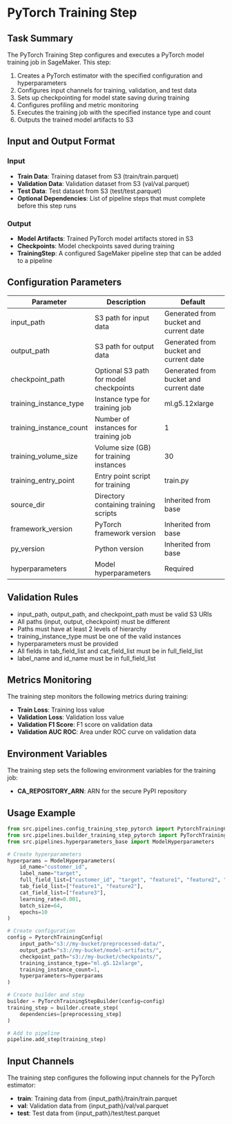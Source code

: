 # PyTorch Training Step

## Task Summary
The PyTorch Training Step configures and executes a PyTorch model training job in SageMaker. This step:

1. Creates a PyTorch estimator with the specified configuration and hyperparameters
2. Configures input channels for training, validation, and test data
3. Sets up checkpointing for model state saving during training
4. Configures profiling and metric monitoring
5. Executes the training job with the specified instance type and count
6. Outputs the trained model artifacts to S3

## Input and Output Format

### Input
- **Train Data**: Training dataset from S3 (train/train.parquet)
- **Validation Data**: Validation dataset from S3 (val/val.parquet)
- **Test Data**: Test dataset from S3 (test/test.parquet)
- **Optional Dependencies**: List of pipeline steps that must complete before this step runs

### Output
- **Model Artifacts**: Trained PyTorch model artifacts stored in S3
- **Checkpoints**: Model checkpoints saved during training
- **TrainingStep**: A configured SageMaker pipeline step that can be added to a pipeline

## Configuration Parameters

| Parameter | Description | Default |
|-----------|-------------|---------|
| input_path | S3 path for input data | Generated from bucket and current date |
| output_path | S3 path for output data | Generated from bucket and current date |
| checkpoint_path | Optional S3 path for model checkpoints | Generated from bucket and current date |
| training_instance_type | Instance type for training job | ml.g5.12xlarge |
| training_instance_count | Number of instances for training job | 1 |
| training_volume_size | Volume size (GB) for training instances | 30 |
| training_entry_point | Entry point script for training | train.py |
| source_dir | Directory containing training scripts | Inherited from base |
| framework_version | PyTorch framework version | Inherited from base |
| py_version | Python version | Inherited from base |
| hyperparameters | Model hyperparameters | Required |

## Validation Rules
- input_path, output_path, and checkpoint_path must be valid S3 URIs
- All paths (input, output, checkpoint) must be different
- Paths must have at least 2 levels of hierarchy
- training_instance_type must be one of the valid instances
- hyperparameters must be provided
- All fields in tab_field_list and cat_field_list must be in full_field_list
- label_name and id_name must be in full_field_list

## Metrics Monitoring
The training step monitors the following metrics during training:
- **Train Loss**: Training loss value
- **Validation Loss**: Validation loss value
- **Validation F1 Score**: F1 score on validation data
- **Validation AUC ROC**: Area under ROC curve on validation data

## Environment Variables
The training step sets the following environment variables for the training job:
- **CA_REPOSITORY_ARN**: ARN for the secure PyPI repository

## Usage Example
```python
from src.pipelines.config_training_step_pytorch import PytorchTrainingConfig
from src.pipelines.builder_training_step_pytorch import PyTorchTrainingStepBuilder
from src.pipelines.hyperparameters_base import ModelHyperparameters

# Create hyperparameters
hyperparams = ModelHyperparameters(
    id_name="customer_id",
    label_name="target",
    full_field_list=["customer_id", "target", "feature1", "feature2", "feature3"],
    tab_field_list=["feature1", "feature2"],
    cat_field_list=["feature3"],
    learning_rate=0.001,
    batch_size=64,
    epochs=10
)

# Create configuration
config = PytorchTrainingConfig(
    input_path="s3://my-bucket/preprocessed-data/",
    output_path="s3://my-bucket/model-artifacts/",
    checkpoint_path="s3://my-bucket/checkpoints/",
    training_instance_type="ml.g5.12xlarge",
    training_instance_count=1,
    hyperparameters=hyperparams
)

# Create builder and step
builder = PyTorchTrainingStepBuilder(config=config)
training_step = builder.create_step(
    dependencies=[preprocessing_step]
)

# Add to pipeline
pipeline.add_step(training_step)
```

## Input Channels
The training step configures the following input channels for the PyTorch estimator:
- **train**: Training data from {input_path}/train/train.parquet
- **val**: Validation data from {input_path}/val/val.parquet
- **test**: Test data from {input_path}/test/test.parquet

